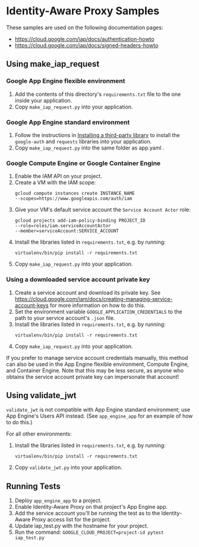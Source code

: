 # Identity-Aware Proxy Samples

<!-- auto-doc-link -->
These samples are used on the following documentation pages:

>
* https://cloud.google.com/iap/docs/authentication-howto
* https://cloud.google.com/iap/docs/signed-headers-howto

<!-- end-auto-doc-link -->

## Using make_iap_request

### Google App Engine flexible environment

1. Add the contents of this directory's `requirements.txt` file to the one
   inside your application.
2. Copy `make_iap_request.py` into your application.

### Google App Engine standard environment

1. Follow the instructions
   in
   [Installing a third-party library](https://cloud.google.com/appengine/docs/python/tools/using-libraries-python-27#installing_a_third-party_library) to
   install the `google-auth` and `requests` libraries into your application.
2. Copy `make_iap_request.py` into the same folder as app.yaml .

### Google Compute Engine or Google Container Engine

1. Enable the IAM API on your project.
2. Create a VM with the IAM scope:
   ```
   gcloud compute instances create INSTANCE_NAME
   --scopes=https://www.googleapis.com/auth/iam
   ```
3. Give your VM's default service account the `Service Account Actor` role:
   ```
   gcloud projects add-iam-policy-binding PROJECT_ID
   --role=roles/iam.serviceAccountActor
   --member=serviceAccount:SERVICE_ACCOUNT
   ```
4. Install the libraries listed in `requirements.txt`, e.g. by running:
   ```
   virtualenv/bin/pip install -r requirements.txt
   ```
5. Copy `make_iap_request.py` into your application.

### Using a downloaded service account private key

1. Create a service account and download its private key.
   See https://cloud.google.com/iam/docs/creating-managing-service-account-keys
   for more information on how to do this.
2. Set the environment variable `GOOGLE_APPLICATION_CREDENTIALS` to the path
   to your service account's `.json` file.
3. Install the libraries listed in `requirements.txt`, e.g. by running:
   ```
   virtualenv/bin/pip install -r requirements.txt
   ```
4. Copy `make_iap_request.py` into your application.

If you prefer to manage service account credentials manually, this method can
also be used in the App Engine flexible environment, Compute Engine, and
Container Engine. Note that this may be less secure, as anyone who obtains the
service account private key can impersonate that account!

## Using validate_jwt

`validate_jwt` is not compatible with App Engine standard environment;
use App Engine's Users API instead. (See `app_engine_app` for an example
of how to do this.)

For all other environments:

1. Install the libraries listed in `requirements.txt`, e.g. by running:
   ```
   virtualenv/bin/pip install -r requirements.txt
   ```
2. Copy `validate_jwt.py` into your application.

## Running Tests

1. Deploy `app_engine_app` to a project.
2. Enable Identity-Aware Proxy on that project's App Engine app.
3. Add the service account you'll be running the test as to the
   Identity-Aware Proxy access list for the project.
4. Update iap_test.py with the hostname for your project.
5. Run the command: ```GOOGLE_CLOUD_PROJECT=project-id pytest iap_test.py```
